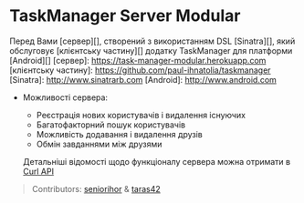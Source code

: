 # TaskManager Server Modular

Перед Вами [сервер][], створений з використанням DSL [Sinatra][], який обслуговує [клієнтську частину][] додатку TaskManager для платформи [Android][]
[сервер]: https://task-manager-modular.herokuapp.com
[клієнтську частину]: https://github.com/paul-ihnatolia/taskmanager
[Sinatra]: http://www.sinatrarb.com
[Android]: http://www.android.com

*   Можливості сервера:
    *   Реєстрація нових користувачів і видалення існуючих
    *   Багатофакторний пошук користувачів
    *   Можливість додавання і видалення друзів
    *   Обмін завданнями між друзями

    Детальніші відомості щодо функціоналу сервера можна отримати в [Curl API](/seniorihor/task_manager/blob/modular_style/curl.api)

> Contributors: [seniorihor](https://github.com/seniorihor) & [taras42](https://github.com/taras42)
